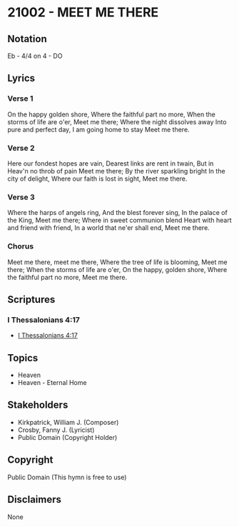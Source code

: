 # 21002 - MEET ME THERE

## Notation

Eb - 4/4 on 4 - DO

## Lyrics

### Verse 1

On the happy golden shore, Where the faithful part no more, When the storms of life are o'er, Meet me there; Where the night dissolves away Into pure and perfect day, I am going home to stay Meet me there.

### Verse 2

Here our fondest hopes are vain, Dearest links are rent in twain, But in Heav'n no throb of pain Meet me there; By the river sparkling bright In the city of delight, Where our faith is lost in sight, Meet me there.

### Verse 3

Where the harps of angels ring, And the blest forever sing, In the palace of the King, Meet me there; Where in sweet communion blend Heart with heart and friend with friend, In a world that ne'er shall end, Meet me there.

### Chorus

Meet me there, meet me there, Where the tree of life is blooming, Meet me there; When the storms of life are o'er, On the happy, golden shore, Where the faithful part no more, Meet me there.


## Scriptures

### I Thessalonians 4:17

- [I Thessalonians 4:17](https://www.biblegateway.com/passage/?search=I%20Thessalonians%204%3A17)


## Topics

- Heaven
- Heaven - Eternal Home

## Stakeholders

- Kirkpatrick, William J. (Composer)
- Crosby, Fanny J. (Lyricist)
- Public Domain (Copyright Holder)

## Copyright

Public Domain
(This hymn is free to use)

## Disclaimers

None

